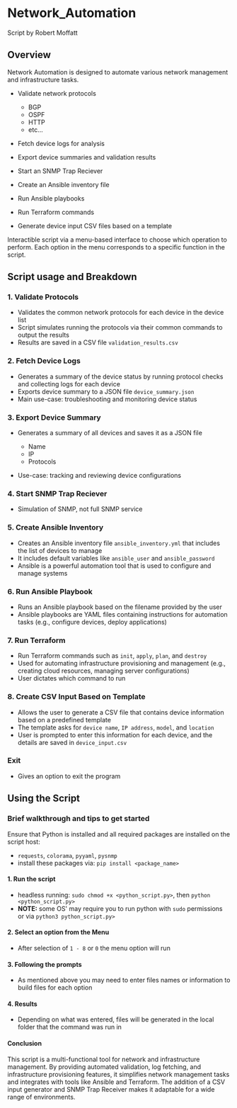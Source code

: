 # Network_Automation

Script by Robert Moffatt

## Overview

Network Automation is designed to automate various network management and infrastructure tasks.

- Validate network protocols

  - BGP
  - OSPF
  - HTTP
  - etc...

- Fetch device logs for analysis
- Export device summaries and validation results
- Start an SNMP Trap Reciever
- Create an Ansible inventory file
- Run Ansible playbooks
- Run Terraform commands
- Generate device input CSV files based on a template

Interactible script via a menu-based interface to choose which operation to perform. Each option in the menu corresponds to a specific function in the script.

## Script usage and Breakdown

### 1. Validate Protocols

- Validates the common network protocols for each device in the device list
- Script simulates running the protocols via their common commands to output the results
- Results are saved in a CSV file `validation_results.csv`

### 2. Fetch Device Logs

- Generates a summary of the device status by running protocol checks and collecting logs for each device
- Exports device summary to a JSON file `device_summary.json`
- Main use-case: troubleshooting and monitoring device status

### 3. Export Device Summary

- Generates a summary of all devices and saves it as a JSON file

  - Name
  - IP
  - Protocols

- Use-case: tracking and reviewing device configurations

### 4. Start SNMP Trap Reciever

- Simulation of SNMP, not full SNMP service

### 5. Create Ansible Inventory

- Creates an Ansible inventory file `ansible_inventory.yml` that includes the list of devices to manage
- It includes default variables like `ansible_user` and `ansible_password`
- Ansible is a powerful automation tool that is used to configure and manage systems

### 6. Run Ansible Playbook

- Runs an Ansible playbook based on the filename provided by the user
- Ansible playbooks are YAML files containing instructions for automation tasks (e.g., configure devices, deploy applications)

### 7. Run Terraform

- Run Terraform commands such as `init`, `apply`, `plan`, and `destroy`
- Used for automating infrastructure provisioning and management (e.g., creating cloud resources, managing server configurations)
- User dictates which command to run

### 8. Create CSV Input Based on Template

- Allows the user to generate a CSV file that contains device information based on a predefined template
- The template asks for `device name`, `IP address`, `model`, and `location`
- User is prompted to enter this information for each device, and the details are saved in `device_input.csv`

### Exit

- Gives an option to exit the program

## Using the Script

### Brief walkthrough and tips to get started

Ensure that Python is installed and all required packages are installed on the script host:

- `requests`, `colorama`, `pyyaml`, `pysnmp`
- install these packages via: `pip install <package_name>`

#### 1. Run the script

- headless running: `sudo chmod +x <python_script.py>`, then `python <python_script.py>`
- **NOTE:** some OS' may require you to run python with `sudo` permissions or via `python3 python_script.py>`

#### 2. Select an option from the Menu

- After selection of `1 - 8` or `0` the menu option will run

#### 3. Following the prompts

- As mentioned above you may need to enter files names or information to build files for each option

#### 4. Results

- Depending on what was entered, files will be generated in the local folder that the command was run in

#### Conclusion

This script is a multi-functional tool for network and infrastructure management. By providing automated validation, log fetching, and infrastructure provisioning features, it simplifies network management tasks and integrates with tools like Ansible and Terraform. The addition of a CSV input generator and SNMP Trap Receiver makes it adaptable for a wide range of environments.
